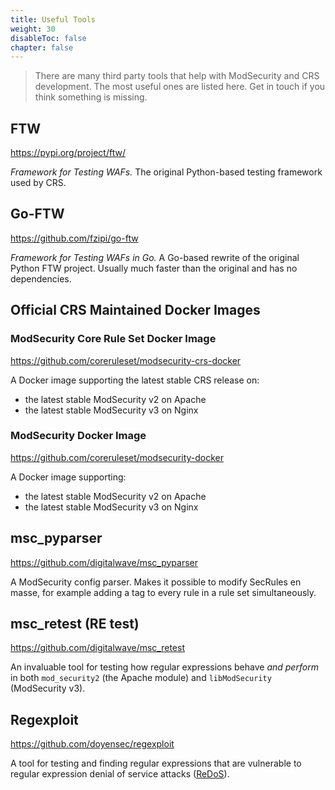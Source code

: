 ```yaml
---
title: Useful Tools
weight: 30
disableToc: false
chapter: false
---
```


> There are many third party tools that help with ModSecurity and CRS development. The most useful ones are listed here. Get in touch if you think something is missing.

## FTW

https://pypi.org/project/ftw/

*Framework for Testing WAFs.* The original Python-based testing framework used by CRS.

## Go-FTW

https://github.com/fzipi/go-ftw

*Framework for Testing WAFs in Go.* A Go-based rewrite of the original Python FTW project. Usually much faster than the original and has no dependencies.

## Official CRS Maintained Docker Images

### ModSecurity Core Rule Set Docker Image

https://github.com/coreruleset/modsecurity-crs-docker

A Docker image supporting the latest stable CRS release on: 

- the latest stable ModSecurity v2 on Apache
- the latest stable ModSecurity v3 on Nginx

### ModSecurity Docker Image

https://github.com/coreruleset/modsecurity-docker

A Docker image supporting:

- the latest stable ModSecurity v2 on Apache
- the latest stable ModSecurity v3 on Nginx

## msc_pyparser

https://github.com/digitalwave/msc_pyparser

A ModSecurity config parser. Makes it possible to modify SecRules en masse, for example adding a tag to every rule in a rule set simultaneously.

## msc_retest (RE test)

https://github.com/digitalwave/msc_retest

An invaluable tool for testing how regular expressions behave *and perform* in both `mod_security2` (the Apache module) and `libModSecurity` (ModSecurity v3).

## Regexploit

https://github.com/doyensec/regexploit

A tool for testing and finding regular expressions that are vulnerable to regular expression denial of service attacks ([ReDoS](https://en.wikipedia.org/wiki/ReDoS)).
